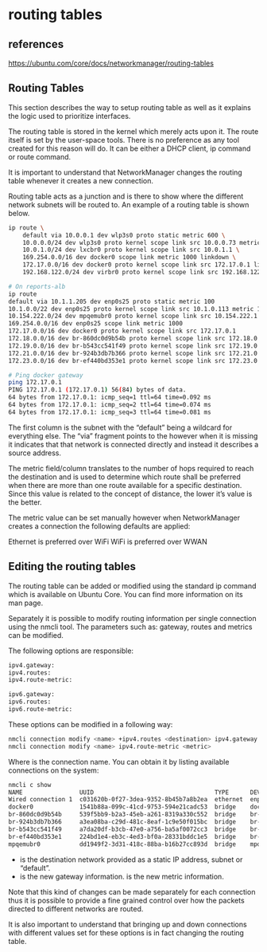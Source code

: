 # routing tables

## references

<https://ubuntu.com/core/docs/networkmanager/routing-tables>

## Routing Tables

This section describes the way to setup routing table as well as it explains the logic used to prioritize interfaces.

The routing table is stored in the kernel which merely acts upon it. The route itself is set by the user-space tools. There is no preference as any tool created for this reason will do. It can be either a DHCP client, ip command or route command.

It is important to understand that NetworkManager changes the routing table whenever it creates a new connection.

Routing table acts as a junction and is there to show where the different network subnets will be routed to. An example of a routing table is shown below.

```bash
ip route \
    default via 10.0.0.1 dev wlp3s0 proto static metric 600 \
    10.0.0.0/24 dev wlp3s0 proto kernel scope link src 10.0.0.73 metric 600 \
    10.0.1.0/24 dev lxcbr0 proto kernel scope link src 10.0.1.1 \
    169.254.0.0/16 dev docker0 scope link metric 1000 linkdown \
    172.17.0.0/16 dev docker0 proto kernel scope link src 172.17.0.1 linkdown \
    192.168.122.0/24 dev virbr0 proto kernel scope link src 192.168.122.1 linkdown

# On reports-alb
ip route
default via 10.1.1.205 dev enp0s25 proto static metric 100 
10.1.0.0/22 dev enp0s25 proto kernel scope link src 10.1.0.113 metric 100 
10.154.222.0/24 dev mpqemubr0 proto kernel scope link src 10.154.222.1 linkdown 
169.254.0.0/16 dev enp0s25 scope link metric 1000 
172.17.0.0/16 dev docker0 proto kernel scope link src 172.17.0.1 
172.18.0.0/16 dev br-860dc0d9b54b proto kernel scope link src 172.18.0.1 linkdown 
172.19.0.0/16 dev br-b543cc541f49 proto kernel scope link src 172.19.0.1 linkdown 
172.21.0.0/16 dev br-924b3db7b366 proto kernel scope link src 172.21.0.1 linkdown 
172.23.0.0/16 dev br-ef440bd353e1 proto kernel scope link src 172.23.0.1 linkdown 

# Ping docker gateway
ping 172.17.0.1                           
PING 172.17.0.1 (172.17.0.1) 56(84) bytes of data.
64 bytes from 172.17.0.1: icmp_seq=1 ttl=64 time=0.092 ms
64 bytes from 172.17.0.1: icmp_seq=2 ttl=64 time=0.074 ms
64 bytes from 172.17.0.1: icmp_seq=3 ttl=64 time=0.081 ms
```

The first column is the subnet with the “default” being a wildcard for everything else. The “via” fragment points to the <Gateway> however when it is missing it indicates that that network is connected directly and instead it describes a source address.

The metric field/column translates to the number of hops required to reach the destination and is used to determine which route shall be preferred when there are more than one route available for a specific destination. Since this value is related to the concept of distance, the lower it’s value is the better.

The metric value can be set manually however when NetworkManager creates a connection the following defaults are applied:

Ethernet is preferred over WiFi
WiFi is preferred over WWAN

## Editing the routing tables

The routing table can be added or modified using the standard ip command which is available on Ubuntu Core. You can find more information on its man page.

Separately it is possible to modify routing information per single connection using the nmcli tool. The parameters such as: gateway, routes and metrics can be modified.

The following options are responsible:

```bash
ipv4.gateway:
ipv4.routes: 
ipv4.route-metric:

ipv6.gateway:
ipv6.routes:
ipv6.route-metric:
```

These options can be modified in a following way:

```bash
nmcli connection modify <name> +ipv4.routes <destination> ipv4.gateway <gateway>
nmcli connection modify <name> ipv4.route-metric <metric>
```

Where <name> is the connection name. You can obtain it by listing available connections on the system:

```bash
nmcli c show
NAME                UUID                                  TYPE      DEVICE          
Wired connection 1  c031620b-0f27-3dea-9352-8b45b7a8b2ea  ethernet  enp0s25         
docker0             1541b88a-099c-41cd-9753-594e21cadc53  bridge    docker0         
br-860dc0d9b54b     539f5bb9-b2a3-45eb-a261-8319a330c552  bridge    br-860dc0d9b54b 
br-924b3db7b366     a3ea08ba-c29d-481c-8eaf-1c9e50f015bc  bridge    br-924b3db7b366 
br-b543cc541f49     a7da20df-b3cb-47e0-a756-ba5af0072cc3  bridge    br-b543cc541f49 
br-ef440bd353e1     224bd1e4-eb3c-4ed3-bf0a-28331bddc1e5  bridge    br-ef440bd353e1 
mpqemubr0           dd1949f2-3d31-418c-88ba-b16b27cc893d  bridge    mpqemubr0         
```

- <destination> is the destination network provided as a static IP address, subnet or “default”.
- <gateway> is the new gateway information. is the new metric information.

Note that this kind of changes can be made separately for each connection thus it is possible to provide a fine grained control over how the packets directed to different networks are routed.

It is also important to understand that bringing up and down connections with different values set for these options is in fact changing the routing table.
